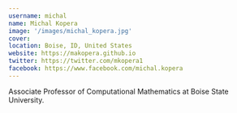 ```yaml
---
username: michal
name: Michal Kopera
image: '/images/michal_kopera.jpg'
cover:
location: Boise, ID, United States
website: https://makopera.github.io
twitter: https://twitter.com/mkopera1
facebook: https://www.facebook.com/michal.kopera
---
```

Associate Professor of Computational Mathematics at Boise State University.